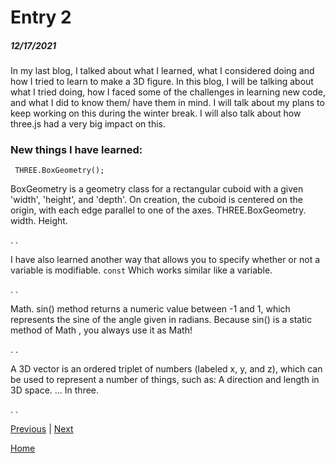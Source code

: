 # Entry 2
##### 12/17/2021

In my last blog, I talked about what I learned, what I considered doing and how I tried to learn to make a 3D figure. In this blog, I will be talking about what I tried doing, how I faced some of the challenges in learning new code, and what I did to know them/ have them in mind. I will talk about my plans to keep working on this during the winter break. I will also talk about how three.js had a very big impact on this. 

### New things I have learned:

` THREE.BoxGeometry();`

BoxGeometry is a geometry class for a rectangular cuboid with a given 'width', 'height', and 'depth'. On creation, the cuboid is centered on the origin, with each edge parallel to one of the axes. THREE.BoxGeometry. width. Height. 

.
.

I have also learned another way that allows you to specify whether or not a variable is modifiable.
`const` 
Which works similar like a variable. 

.
.

Math. sin() method returns a numeric value between -1 and 1, which represents the sine of the angle given in radians. Because sin() is a static method of Math , you always use it as Math! 

.
.

A 3D vector is an ordered triplet of numbers (labeled x, y, and z), which can be used to represent a number of things, such as: A direction and length in 3D space. ... In three.
 
 .
 .
 
 




[Previous](entry01.md) | [Next](entry03.md)

[Home](../README.md)
